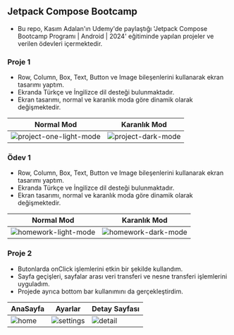 ## Jetpack Compose Bootcamp

- Bu repo, Kasım Adalan'ın Udemy'de paylaştığı 'Jetpack Compose Bootcamp Programı | Android | 2024' eğitiminde yapılan projeler ve verilen ödevleri içermektedir.

### Proje 1

- Row, Column, Box, Text, Button ve Image bileşenlerini kullanarak ekran tasarımı yaptım.
- Ekranda Türkçe ve İngilizce dil desteği bulunmaktadır.
- Ekran tasarımı, normal ve karanlık moda göre dinamik olarak değişmektedir.

| Normal Mod        | Karanlık Mod    |
| ------------------------- | ------------------------- |
| ![project-one-light-mode](https://github.com/user-attachments/assets/1de078ca-6ba7-4463-b5e2-beae158377e4) | ![project-dark-mode](https://github.com/user-attachments/assets/4464fc15-83b4-45b4-ae3f-1e82ef227269) |

### Ödev 1

- Row, Column, Box, Text, Button ve Image bileşenlerini kullanarak ekran tasarımı yaptım.
- Ekranda Türkçe ve İngilizce dil desteği bulunmaktadır.
- Ekran tasarımı, normal ve karanlık moda göre dinamik olarak değişmektedir.

| Normal Mod        | Karanlık Mod    |
| ------------------------- | ------------------------- |
| ![homework-light-mode](https://github.com/user-attachments/assets/ceab4dec-7fa0-4bcd-923d-21d1f2e9640b) | ![homework-dark-mode](https://github.com/user-attachments/assets/52120e56-8ed2-4be2-87c9-74cbd73414a3) |

### Proje 2

- Butonlarda onClick işlemlerini etkin bir şekilde kullandım.
- Sayfa geçişleri, sayfalar arası veri transferi ve nesne transferi işlemlerini uyguladım.
- Projede ayrıca bottom bar kullanımını da gerçekleştirdim.

| AnaSayfa        | Ayarlar  | Detay Sayfası  |
| ------------------------- | ------------------------- |  ------------------------- |
| ![home](https://github.com/user-attachments/assets/78f98a3f-e4f0-4f8a-a55e-950b87b13294) | ![settings](https://github.com/user-attachments/assets/cbc2616e-7021-438b-a2d3-2a949767469a) | ![detail](https://github.com/user-attachments/assets/4e403e89-d4e7-4f1b-925a-d29e2bead339) |  

